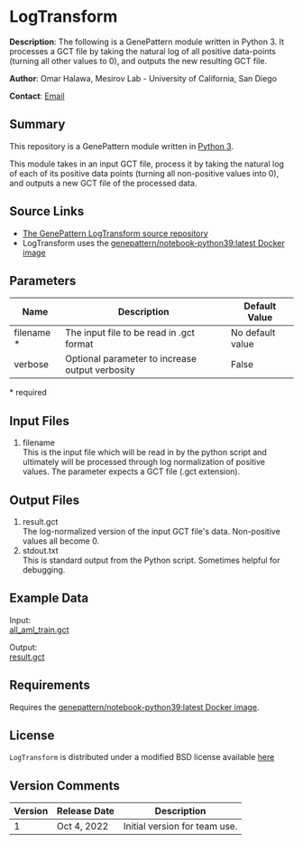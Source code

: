 # LogTransform

**Description**: The following is a GenePattern module written in Python 3. It processes a GCT file by taking the natural log of all positive data-points (turning all other values to 0), and outputs the new resulting GCT file.

**Author**: Omar Halawa, Mesirov Lab - University of California, San Diego

**Contact**: [Email](mailto:ohalawa@ucsd.edu)

## Summary

This repository is a GenePattern module written in [Python 3](https://www.python.org/download/releases/3.0/).

This module takes in an input GCT file, process it by taking the natural log of each of its positive data points (turning all non-positive values into 0), and outputs a new GCT file of the processed data.


## Source Links
* [The GenePattern LogTransform source repository](https://github.com/omarhalawa3301/log_normalize)
* LogTransform uses the [genepattern/notebook-python39:latest Docker image](https://hub.docker.com/layers/genepattern/notebook-python39/latest/images/sha256-1182e33d0a4d944e676003b2d4a410ec3a197db13847292cedca441a0541513d?context=explore)

## Parameters

| Name | Description | Default Value |
---------|--------------|----------------
| filename * |  The input file to be read in .gct format | No default value |
| verbose | Optional parameter to increase output verbosity | False |

\*  required

## Input Files

1. filename  
    This is the input file which will be read in by the python script and ultimately will be processed through log normalization of positive values. The parameter expects a GCT file (.gct extension).
    
## Output Files

1. result.gct\
    The log-normalized version of the input GCT file's data. Non-positive values all become 0.
2. stdout.txt\
    This is standard output from the Python script. Sometimes helpful for debugging.

## Example Data

Input:  
[all_aml_train.gct](https://github.com/omarhalawa3301/log_normalize/blob/main/data/all_aml_train.gct)

Output:  
[result.gct](https://github.com/omarhalawa3301/log_normalize/blob/main/data/result.gct)


## Requirements

Requires the [genepattern/notebook-python39:latest Docker image](https://hub.docker.com/layers/genepattern/notebook-python39/latest/images/sha256-1182e33d0a4d944e676003b2d4a410ec3a197db13847292cedca441a0541513d?context=explore).

## License

`LogTransform` is distributed under a modified BSD license available [here](https://github.com/omarhalawa3301/log_normalize/blob/main/LICENSE.txt)

## Version Comments

| Version | Release Date | Description                                 |
----------|--------------|---------------------------------------------|
| 1 | Oct 4, 2022 | Initial version for team use. |

